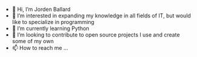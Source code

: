 - 👋 Hi, I’m Jorden Ballard
- 👀 I’m interested in expanding my knowledge in all fields of IT, but would like to specialize in programming
- 🌱 I’m currently learning Python
- 💞️ I’m looking to contribute to open source projects I use and create some of my own
- 📫 How to reach me ...

<!---
JBallard22/JBallard22 is a ✨ special ✨ repository because its `README.md` (this file) appears on your GitHub profile.
You can click the Preview link to take a look at your changes.
--->
